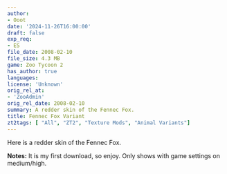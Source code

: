 ```yaml
---
author:
- Ooot
date: '2024-11-26T16:00:00'
draft: false
exp_req:
- ES
file_date: 2008-02-10
file_size: 4.3 MB
game: Zoo Tycoon 2
has_author: true
languages:
license: 'Unknown'
orig_rel_at:
- 'ZooAdmin'
orig_rel_date: 2008-02-10
summary: A redder skin of the Fennec Fox.
title: Fennec Fox Variant
zt2tags: [ "All", "ZT2", "Texture Mods", "Animal Variants"]
---
```

Here is a redder skin of the Fennec Fox.  

**Notes:** It is my first download, so enjoy. Only shows with game settings on medium/high.
